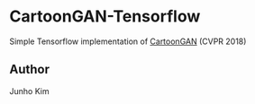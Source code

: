 # CartoonGAN-Tensorflow
Simple Tensorflow implementation of [CartoonGAN](http://openaccess.thecvf.com/content_cvpr_2018/papers/Chen_CartoonGAN_Generative_Adversarial_CVPR_2018_paper.pdf) (CVPR 2018)

## Author
Junho Kim
